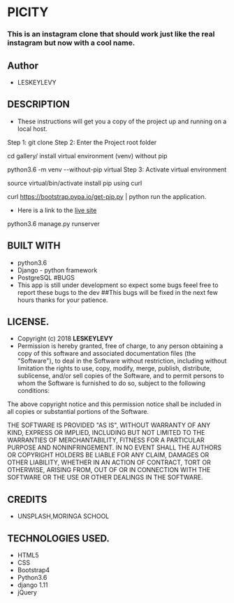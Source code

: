 # PICITY
### This is an instagram clone  that should work just like the real instagram but now with a cool name.
## Author
* LESKEYLEVY
## DESCRIPTION
* These instructions will get you a copy of the project up and running on a local host.

Step 1: git clone Step 2: Enter the Project root folder

cd gallery/ install virtual environment (venv) without pip

python3.6 -m venv --without-pip virtual Step 3: Activate virtual environment

source virtual/bin/activate install pip using curl

curl https://bootstrap.pypa.io/get-pip.py | python run the application.
* Here is a link to the [live site](https://picity.heroku.com)

python3.6 manage.py runserver
## BUILT WITH
* python3.6
* Django - python framework
* PostgreSQL
#BUGS
* This app is still under development so expect some bugs feeel free to report these bugs to the dev
##This bugs will be fixed in the next few hours thanks for your patience.
## LICENSE.
* Copyright (c) 2018 **LESKEYLEVY**
* Permission is hereby granted, free of charge, to any person obtaining a copy of this software and associated documentation files (the "Software"), to deal in the Software without restriction, including without limitation the rights to use, copy, modify, merge, publish, distribute, sublicense, and/or sell copies of the Software, and to permit persons to whom the Software is furnished to do so, subject to the following conditions:

The above copyright notice and this permission notice shall be included in all copies or substantial portions of the Software.

THE SOFTWARE IS PROVIDED "AS IS", WITHOUT WARRANTY OF ANY KIND, EXPRESS OR IMPLIED, INCLUDING BUT NOT LIMITED TO THE WARRANTIES OF MERCHANTABILITY, FITNESS FOR A PARTICULAR PURPOSE AND NONINFRINGEMENT. IN NO EVENT SHALL THE AUTHORS OR COPYRIGHT HOLDERS BE LIABLE FOR ANY CLAIM, DAMAGES OR OTHER LIABILITY, WHETHER IN AN ACTION OF CONTRACT, TORT OR OTHERWISE, ARISING FROM, OUT OF OR IN CONNECTION WITH THE SOFTWARE OR THE USE OR OTHER DEALINGS IN THE SOFTWARE.

## CREDITS 
* UNSPLASH,MORINGA SCHOOL
## TECHNOLOGIES USED.
* HTML5
* CSS
* Bootstrap4
* Python3.6
* django 1.11
* jQuery